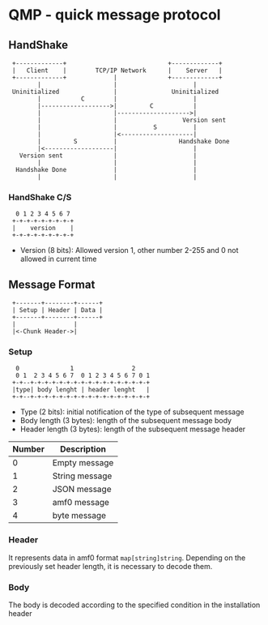 # QMP - quick message protocol

## HandShake

```
 +-------------+                            +-------------+
 |   Client    |        TCP/IP Network      |    Server   |
 +-------------+             |              +-------------+
        |                    |                     |
 Uninitialized               |               Uninitialized
        |           C        |                     |
        |------------------->|         C           |
        |                    |-------------------->|
        |                    |                  Version sent
        |                    |          S          |
        |                    |<--------------------|
        |         S          |                 Handshake Done
        |<-------------------|                     |
   Version sent              |                     |
        |                    |                     |
  Handshake Done             |                     |
        |                    |                     |
```

### HandShake C/S

```
  0 1 2 3 4 5 6 7
 +-+-+-+-+-+-+-+-+
 |    version    |
 +-+-+-+-+-+-+-+-+
```

- Version (8 bits): Allowed version 1, other number 2-255 and 0 not allowed in current time

## Message Format

```
 +-------+--------+------+
 | Setup | Header | Data |
 +-------+--------+------+
 |                |
 |<-Chunk Header->|
```

### Setup

```
  0              1                2                
  0 1  2 3 4 5 6 7  0 1 2 3 4 5 6 7 0 1
 +-+--+-+-+-+-+-+-+-+-+-+-+-+-+-+-+-+-+
 |type| body lenght | header lenght   |
 +-+--+-+-+-+-+-+-+-+-+-+-+-+-+-+-+-+-+
```

- Type (2 bits): initial notification of the type of subsequent message
- Body length (3 bytes): length of the subsequent message body
- Header length (3 bytes): length of the subsequent message header

| Number | Description    |
|--------|----------------|
| 0      | Empty message  |
| 1      | String message |
| 2      | JSON message   |
| 3      | amf0 message   |
| 4      | byte message   |

### Header

It represents data in amf0 format `map[string]string`. Depending on the previously set header length, it is necessary to decode them.

### Body

The body is decoded according to the specified condition in the installation header
